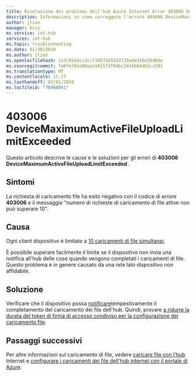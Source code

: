 ```yaml
---
title: Risoluzione dei problemi dell'hub Azure Internet Error 403006 DeviceMaximumActiveFileUploadLimitExceeded
description: Informazioni su come correggere l'errore 403006 DeviceMaximumActiveFileUploadLimitExceeded
author: jlian
manager: briz
ms.service: iot-hub
services: iot-hub
ms.topic: troubleshooting
ms.date: 01/30/2020
ms.author: jlian
ms.openlocfilehash: 1e3c05e4cc3ccf34573b55d3729aded16e26d66e
ms.sourcegitcommit: fa6fe765e08aa2e015f2f8dbc2445664d63cc591
ms.translationtype: MT
ms.contentlocale: it-IT
ms.lasthandoff: 02/01/2020
ms.locfileid: "76960841"
---
```

# <a name="403006-devicemaximumactivefileuploadlimitexceeded"></a>403006 DeviceMaximumActiveFileUploadLimitExceeded

Questo articolo descrive le cause e le soluzioni per gli errori di **403006 DeviceMaximumActiveFileUploadLimitExceeded** .

## <a name="symptoms"></a>Sintomi

La richiesta di caricamento file ha esito negativo con il codice di errore **403006** e il messaggio "numero di richieste di caricamento di file attive non può superare 10".

## <a name="cause"></a>Causa

Ogni client dispositivo è limitato a [10 caricamenti di file simultanei](./iot-hub-devguide-quotas-throttling.md#other-limits). 

È possibile superare facilmente il limite se il dispositivo non invia una notifica all'hub delle cose quando vengono completati i caricamenti di file. Questo problema è in genere causato da una rete lato dispositivo non affidabile.

## <a name="solution"></a>Soluzione

Verificare che il dispositivo possa [notificare](./iot-hub-devguide-file-upload.md#notify-iot-hub-of-a-completed-file-upload)tempestivamente il completamento del caricamento dei file dell'hub. Quindi, provare [a ridurre la durata del token di firma di accesso condiviso per la configurazione del caricamento file](iot-hub-configure-file-upload.md).

## <a name="next-steps"></a>Passaggi successivi

Per altre informazioni sul caricamento di file, vedere [caricare file con l'hub](./iot-hub-devguide-file-upload.md) Internet e [configurare i caricamenti dei file dell'hub internet con il portale di Azure](./iot-hub-configure-file-upload.md).